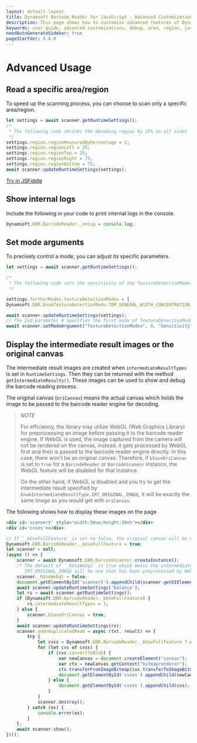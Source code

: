 ```yaml
---
layout: default-layout
title: Dynamsoft Barcode Reader for JavaScript - Advanced Customizations
description: This page shows how to customize advanced features of Dynamsoft Barcode Reader JavaScript SDK.
keywords: user guide, advanced customizations, debug, area, region, javascript, js
needAutoGenerateSidebar: true
pageStartVer: 8.4.0
---
```


# Advanced Usage

## Read a specific area/region

To speed up the scanning process, you can choose to scan only a specific area/region.

```javascript
let settings = await scanner.getRuntimeSettings();
/*
 * The following code shrinks the decoding region by 25% on all sides
 */
settings.region.regionMeasuredByPercentage = 1;
settings.region.regionLeft = 25;
settings.region.regionTop = 25;
settings.region.regionRight = 75;
settings.region.regionBottom = 75;
await scanner.updateRuntimeSettings(settings);
```
[Try in JSFiddle](https://jsfiddle.net/DynamsoftTeam/taykq592/)

## Show internal logs

Include the following in your code to print internal logs in the console.

```javascript
Dynamsoft.DBR.BarcodeReader._onLog = console.log;
```

## Set mode arguments

To precisely control a mode, you can adjust its specific parameters.

```javascript
let settings = await scanner.getRuntimeSettings();

/*
 * The following code sets the sensitivity of the TextureDetectionModes to 9
 */

settings.furtherModes.textureDetectionModes = [            
Dynamsoft.DBR.EnumTextureDetectionMode.TDM_GENERAL_WIDTH_CONCENTRATION, 0, 0, 0, 0, 0, 0, 0];

await scanner.updateRuntimeSettings(settings);
// The 2nd parameter 0 specifies the first mode of TextureDetectionModes, which is "Dynamsoft.DBR.EnumTextureDetectionMode.TDM_GENERAL_WIDTH_CONCENTRATION" in this case.
await scanner.setModeArgument("TextureDetectionModes", 0, "Sensitivity", "9" ); 
```

## Display the intermediate result images or the original canvas

The intermediate result images are created when `intermediateResultTypes` is set in `RuntimeSettings`. Then they can be returned with the method `getIntermediateResults()`. These images can be used to show and debug the barcode reading process. 

The original canvas (`oriCanvas`) means the actual canvas which holds the image to be passed to the barcode reader engine for decoding. 

> *NOTE*
> 
> For efficiency, the library may utilize WebGL (Web Graphics Library) for preprocessing an image before passing it to the barcode reader engine. If WebGL is used, the image captured from the camera will not be rendered on the canvas, instead, it gets processed by WebGL first and then is passed to the barcode reader engine directly. In this case, there won't be an original canvas. Therefore, if `bSaveOriCanvas` is set to `true` for a `BarcodeReader` or `BarcodeScanenr` instance, the WebGL feature will be disabled for that instance.
> 
> On the other hand, if WebGL is disabled and you try to get the intermediate result specified by `EnumIntermediateResultType.IRT_ORIGINAL_IMAGE`, it will be exactly the same image as you would get with `oriCanvas`.

The following shows how to display these images on the page

```html
<div id='scannerV' style="width:50vw;height:50vh"></div>
<div id='cvses'></div>
```

```javascript
// If `_bUseFullFeature` is set to false, the original canvas will be displayed, otherwise, the intermediate result image(s) is displayed
Dynamsoft.DBR.BarcodeReader._bUseFullFeature = true;
let scanner = null;
(async () => {
    scanner = await Dynamsoft.DBR.BarcodeScanner.createInstance();
    /* The default of `_bUseWebgl` is true which means the intermediate result for  
       IRT_ORIGINAL_IMAGE will be one that has been preprocessed by WebGL */ 
    scanner._bUseWebgl = false;
    document.getElementById('scannerV').appendChild(scanner.getUIElement());;
    await scanner.updateRuntimeSettings('balance');
    let rs = await scanner.getRuntimeSettings();
    if (Dynamsoft.DBR.BarcodeReader._bUseFullFeature) {
        rs.intermediateResultTypes = 1;
    } else {
        scanner.bSaveOriCanvas = true;
    }
    await scanner.updateRuntimeSettings(rs);
    scanner.onUnduplicatedRead = async (txt, result) => {
        try {
            let cvss = Dynamsoft.DBR.BarcodeReader._bUseFullFeature ? await scanner.getIntermediateCanvas() : [scanner.oriCanvas];
            for (let cvs of cvss) {
                if (cvs.convertToBlob) {
                    var newCanvas = document.createElement("canvas");
                    var ctx = newCanvas.getContext("bitmaprenderer");
                    ctx.transferFromImageBitmap(cvs.transferToImageBitmap());
                    document.getElementById('cvses').appendChild(newCanvas);
                } else {
                    document.getElementById('cvses').appendChild(cvs);
                }
            }
            scanner.destroy();
        } catch (ex) {
            console.error(ex);
        }
    };
    await scanner.show();
})();
```


